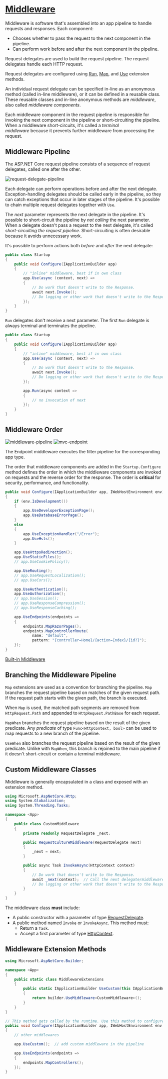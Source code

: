 # [Middleware](https://docs.microsoft.com/en-us/aspnet/core/fundamentals/middleware)

Middleware is software that's assembled into an app pipeline to handle requests and responses. Each component:

- Chooses whether to pass the request to the next component in the pipeline.
- Can perform work before and after the next component in the pipeline.

Request delegates are used to build the request pipeline. The request delegates handle each HTTP request.

Request delegates are configured using [Run][Run_docs], [Map][Map_docs], and [Use][Use_docs] extension methods.

An individual request delegate can be specified in-line as an anonymous method (called in-line middleware), or it can be defined in a reusable class.
These reusable classes and in-line anonymous methods are *middleware*, also called *middleware components*.

Each middleware component in the request pipeline is responsible for invoking the next component in the pipeline or short-circuiting the pipeline.
When a middleware short-circuits, it's called a *terminal middleware* because it prevents further middleware from processing the request.

[Use_docs]: https://docs.microsoft.com/en-us/dotnet/api/microsoft.aspnetcore.builder.useextensions.use
[Run_docs]: https://docs.microsoft.com/en-us/dotnet/api/microsoft.aspnetcore.builder.runextensions.run
[Map_docs]: https://docs.microsoft.com/en-us/dotnet/api/microsoft.aspnetcore.builder.mapextensions.map

## Middleware Pipeline

The ASP.NET Core request pipeline consists of a sequence of request delegates, called one after the other.

![request-delegate-pipeline](https://docs.microsoft.com/en-us/aspnet/core/fundamentals/middleware/index/_static/request-delegate-pipeline.png)

Each delegate can perform operations before and after the next delegate. Exception-handling delegates should be called early in the pipeline, so they can catch exceptions that occur in later stages of the pipeline. It's possible to chain multiple request delegates together with `Use`.

The *next* parameter represents the next delegate in the pipeline. It's possible to short-circuit the pipeline by *not calling* the next parameter.
When a delegate doesn't pass a request to the next delegate, it's called *short-circuiting the request pipeline*.
Short-circuiting is often desirable because it avoids unnecessary work.

It's possible to perform actions both *before* and *after* the next delegate:

```cs
public class Startup
{
    public void Configure(IApplicationBuilder app)
    {
        // "inline" middleware, best if in own class
        app.Use(async (context, next) =>
        {
            // Do work that doesn't write to the Response.
            await next.Invoke();
            // Do logging or other work that doesn't write to the Response.
        });
    }
}
```

`Run` delegates don't receive a next parameter. The first `Run` delegate is always terminal and terminates the pipeline.

```cs
public class Startup
{
    public void Configure(IApplicationBuilder app)
    {
        // "inline" middleware, best if in own class
        app.Use(async (context, next) =>
        {
            // Do work that doesn't write to the Response.
            await next.Invoke();
            // Do logging or other work that doesn't write to the Response.
        });

        app.Run(async context =>
        {
            // no invocation of next
        });
    }
}
```

## Middleware Order

![middleware-pipeline](https://docs.microsoft.com/en-us/aspnet/core/fundamentals/middleware/index/_static/middleware-pipeline.svg)
![mvc-endpoint](https://docs.microsoft.com/en-us/aspnet/core/fundamentals/middleware/index/_static/mvc-endpoint.svg)

The Endpoint middleware executes the filter pipeline for the corresponding app type.

The order that middleware components are added in the `Startup.Configure` method defines the order in which the middleware components are invoked on requests and the reverse order for the response. The order is **critical** for security, performance, and functionality.

```cs
public void Configure(IApplicationBuilder app, IWebHostEnvironment env)
{
    if (env.IsDevelopment())
    {
        app.UseDeveloperExceptionPage();
        app.UseDatabaseErrorPage();
    }
    else
    {
        app.UseExceptionHandler("/Error");
        app.UseHsts();
    }

    app.UseHttpsRedirection();
    app.UseStaticFiles();
    // app.UseCookiePolicy();

    app.UseRouting();
    // app.UseRequestLocalization();
    // app.UseCors();

    app.UseAuthentication();
    app.UseAuthorization();
    // app.UseSession();
    // app.UseResponseCompression();
    // app.UseResponseCaching();

    app.UseEndpoints(endpoints =>
    {
        endpoints.MapRazorPages();
        endpoints.MapControllerRoute(
            name: "default",
            pattern: "{controller=Home}/{action=Index}/{id?}");
    });
}
```

[Built-in Middleware](https://docs.microsoft.com/en-us/aspnet/core/fundamentals/middleware/#built-in-middleware)

## Branching the Middleware Pipeline

`Map` extensions are used as a convention for branching the pipeline. `Map` branches the request pipeline based on matches of the given request path.
If the request path starts with the given path, the branch is executed.

When `Map` is used, the matched path segments are removed from `HttpRequest.Path` and appended to `HttpRequest.PathBase` for each request.

`MapWhen` branches the request pipeline based on the result of the given predicate.
Any *predicate* of type `Func<HttpContext, bool>` can be used to map requests to a new branch of the pipeline.

`UseWhen` also branches the request pipeline based on the result of the given predicate.
Unlike with `MapWhen`, this branch is rejoined to the main pipeline if it doesn't short-circuit or contain a terminal middleware.

## Custom Middleware Classes

Middleware is generally encapsulated in a class and exposed with an extension method.

```cs
using Microsoft.AspNetCore.Http;
using System.Globalization;
using System.Threading.Tasks;

namespace <App>
{
    public class CustomMiddleware
    {
        private readonly RequestDelegate _next;

        public RequestCultureMiddleware(RequestDelegate next)
        {
            _next = next;
        }

        public async Task InvokeAsync(HttpContext context)
        {
            // Do work that doesn't write to the Response.
            await _next(context);  // Call the next delegate/middleware in the pipeline
            // Do logging or other work that doesn't write to the Response.
        }
    }
}
```

The middleware class **must** include:

- A public constructor with a parameter of type [RequestDelegate][RequestDelegate_docs].
- A public method named `Invoke` or `InvokeAsync`. This method must:
  - Return a `Task`.
  - Accept a first parameter of type [HttpContext][HttpConrext_Docs].

[RequestDelegate_docs]: https://docs.microsoft.com/en-us/dotnet/api/microsoft.aspnetcore.http.requestdelegate
[HttpConrext_Docs]: https://docs.microsoft.com/en-us/dotnet/api/microsoft.aspnetcore.http.httpcontext

## Middleware Extension Methods

```cs
using Microsoft.AspNetCore.Builder;

namespace <App>
{
    public static class MiddlewareExtensions
    {
        public static IApplicationBuilder UseCustom(this IApplicationBuilder builder)
        {
            return builder.UseMiddleware<CustomMiddleware>();
        }
    }
}
```

```cs
// This method gets called by the runtime. Use this method to configure the HTTP request pipeline.
public void Configure(IApplicationBuilder app, IWebHostEnvironment env)
{
    // other middlewares

    app.UseCustom();  // add custom middleware in the pipeline

    app.UseEndpoints(endpoints =>
    {
        endpoints.MapControllers();
    });
}
```
